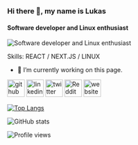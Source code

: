 ### Hi there 👋, my name is Lukas
#### Software developer and Linux enthusiast
![Software developer and Linux enthusiast](https://arturssmirnovs.github.io/github-profile-readme-generator/images/banner.png)


Skills: REACT / NEXT.JS  / LINUX

- 🔭 I’m currently working on this page. 


[<img src='https://cdn.jsdelivr.net/npm/simple-icons@3.0.1/icons/github.svg' alt='github' height='40'>](https://github.com/lazb0)  [<img src='https://cdn.jsdelivr.net/npm/simple-icons@3.0.1/icons/linkedin.svg' alt='linkedin' height='40'>](https://www.linkedin.com/in/lukáš-alois-zborník-b2a541234/)  [<img src='https://cdn.jsdelivr.net/npm/simple-icons@3.0.1/icons/twitter.svg' alt='twitter' height='40'>](https://twitter.com/la_zbornik)  [<img src='https://cdn.jsdelivr.net/npm/simple-icons@3.0.1/icons/reddit.svg' alt='Reddit' height='40'>](https://www.reddit.com/user/deepCarryS)  [<img src='https://cdn.jsdelivr.net/npm/simple-icons@3.0.1/icons/icloud.svg' alt='website' height='40'>](https://lazbo.eu)  

[![Top Langs](https://github-readme-stats.vercel.app/api/top-langs/?username=lazb0&theme=nightowl)](https://github.com/anuraghazra/github-readme-stats)

![GitHub stats](https://github-readme-stats.vercel.app/api?username=lazb0&show_icons=true&count_private=true&theme=nightowl)  

![Profile views](https://gpvc.arturio.dev/lazb0)  
